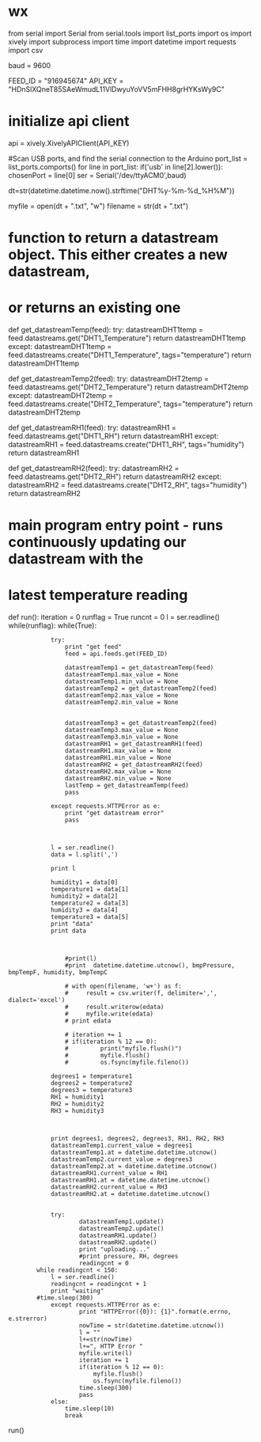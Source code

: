 # wx

from serial import Serial
from serial.tools import list_ports
import os
import xively
import subprocess
import time
import datetime
import requests
import csv

baud = 9600

FEED_ID = "916945674"
API_KEY = "HDnSlXQneT85SAeWmudL11VlDwyuYoVV5mFHH8grHYKsWy9C"

# initialize api client
api = xively.XivelyAPIClient(API_KEY)

#Scan USB ports, and find the serial connection to the Arduino
port_list = list_ports.comports()
for line in port_list:
	if('usb' in line[2].lower()):
		chosenPort = line[0]
ser = Serial('/dev/ttyACM0',baud)

dt=str(datetime.datetime.now().strftime("DHT%y-%m-%d_%H%M"))

myfile = open(dt + ".txt", "w")
filename = str(dt + ".txt")

# function to return a datastream object. This either creates a new datastream,
# or returns an existing one
def get_datastreamTemp(feed):
  try:
    datastreamDHT1temp = feed.datastreams.get("DHT1_Temperature")
    return datastreamDHT1temp
  except:
    datastreamDHT1temp = feed.datastreams.create("DHT1_Temperature", tags="temperature")
    return datastreamDHT1temp

def get_datastreamTemp2(feed):
  try:
    datastreamDHT2temp = feed.datastreams.get("DHT2_Temperature")
    return datastreamDHT2temp
  except:
    datastreamDHT2temp = feed.datastreams.create("DHT2_Temperature", tags="temperature")
    return datastreamDHT2temp



def get_datastreamRH1(feed):
  try:
    datastreamRH1 = feed.datastreams.get("DHT1_RH")
    return datastreamRH1
  except:
    datastreamRH1 = feed.datastreams.create("DHT1_RH", tags="humidity")
    return datastreamRH1

def get_datastreamRH2(feed):
  try:
    datastreamRH2 = feed.datastreams.get("DHT2_RH")
    return datastreamRH2
  except:
    datastreamRH2 = feed.datastreams.create("DHT2_RH", tags="humidity")
    return datastreamRH2


# main program entry point - runs continuously updating our datastream with the
# latest temperature reading
def run():
        iteration = 0
        runflag = True
        runcnt = 0
        l = ser.readline()
        while(runflag):
            while(True):

                try:
                    print "get feed"
                    feed = api.feeds.get(FEED_ID)

                    datastreamTemp1 = get_datastreamTemp(feed)
                    datastreamTemp1.max_value = None
                    datastreamTemp1.min_value = None
                    datastreamTemp2 = get_datastreamTemp2(feed)
                    datastreamTemp2.max_value = None
                    datastreamTemp2.min_value = None


                    datastreamTemp3 = get_datastreamTemp2(feed)
                    datastreamTemp3.max_value = None
                    datastreamTemp3.min_value = None
                    datastreamRH1 = get_datastreamRH1(feed)
                    datastreamRH1.max_value = None
                    datastreamRH1.min_value = None
                    datastreamRH2 = get_datastreamRH2(feed)
                    datastreamRH2.max_value = None
                    datastreamRH2.min_value = None
                    lastTemp = get_datastreamTemp(feed)
                    pass

                except requests.HTTPError as e:
                    print "get datastream error"
                    pass



                l = ser.readline()
                data = l.split(',')

                print l

                humidity1 = data[0]
                temperature1 = data[1]
                humidity2 = data[2]
                temperature2 = data[3]
                humidity3 = data[4]
                temperature3 = data[5]
                print "data"
                print data



                    #print(l)
                    #print  datetime.datetime.utcnow(), bmpPressure, bmpTempF, humidity, bmpTempC

                    # with open(filename, 'w+') as f:
                    #     result = csv.writer(f, delimiter=',', dialect='excel')
                    #     result.writerow(edata)
                    #     myfile.write(edata)
                    # print edata

                    # iteration += 1
                    # if(iteration % 12 == 0):
                    #         print("myfile.flush()")
                    #         myfile.flush()
                    #         os.fsync(myfile.fileno())

                degrees1 = temperature1
                degrees2 = temperature2
                degrees3 = temperature3
                RH1 = humidity1
                RH2 = humidity2
                RH3 = humidity3



                print degrees1, degrees2, degrees3, RH1, RH2, RH3
                datastreamTemp1.current_value = degrees1
                datastreamTemp1.at = datetime.datetime.utcnow()
                datastreamTemp2.current_value = degrees3
                datastreamTemp2.at = datetime.datetime.utcnow()
                datastreamRH1.current_value = RH1
                datastreamRH1.at = datetime.datetime.utcnow()
                datastreamRH2.current_value = RH3
                datastreamRH2.at = datetime.datetime.utcnow()


                try:
                        datastreamTemp1.update()
                        datastreamTemp2.update()
                        datastreamRH1.update()
                        datastreamRH2.update()
                        print "uploading..."
                        #print pressure, RH, degrees
                        readingcnt = 0
			while readingcnt < 150:
				l = ser.readline()
				readingcnt = readingcnt + 1
				print "waiting"
			#time.sleep(300)
                except requests.HTTPError as e:
                        print "HTTPError({0}): {1}".format(e.errno, e.strerror)
                        nowTime = str(datetime.datetime.utcnow())
                        l = ""
                        l+=str(nowTime)
                        l+=", HTTP Error "
                        myfile.write(l)
                        iteration += 1
                        if(iteration % 12 == 0):
                            myfile.flush()
                            os.fsync(myfile.fileno())
                        time.sleep(300)
                        pass
                else:
                    time.sleep(10)
                    break

run()
